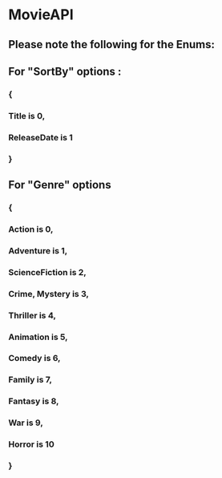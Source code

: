# M o v i e A P I 
 
## Please note the following for the Enums:

## For "SortBy" options :
### {
###    Title is 0,
###    ReleaseDate is 1
### }

## For "Genre" options
### {
### Action is 0,
###    Adventure is 1, 
###    ScienceFiction is 2, 
###    Crime, Mystery is 3, 
###    Thriller is 4, 
###    Animation is 5, 
###    Comedy is 6, 
###    Family is 7, 
###    Fantasy is 8, 
###    War is 9, 
###    Horror is 10
### }

